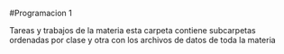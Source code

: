#Programacion 1

Tareas y trabajos de la materia
esta carpeta contiene subcarpetas ordenadas por clase y otra con los archivos de datos de toda la materia
